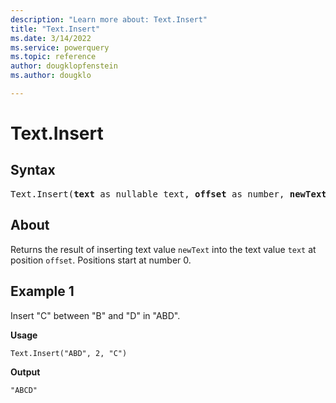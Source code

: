 ```yaml
---
description: "Learn more about: Text.Insert"
title: "Text.Insert"
ms.date: 3/14/2022
ms.service: powerquery
ms.topic: reference
author: dougklopfenstein
ms.author: dougklo

---
```

# Text.Insert

## Syntax

<pre>
Text.Insert(<b>text</b> as nullable text, <b>offset</b> as number, <b>newText</b> as text) as nullable text
</pre>
  
## About

Returns the result of inserting text value `newText` into the text value `text` at position `offset`. Positions start at number 0.

## Example 1

Insert "C" between "B" and "D" in "ABD".

**Usage**

```powerquery-m
Text.Insert("ABD", 2, "C")
```

**Output**

`"ABCD"`
